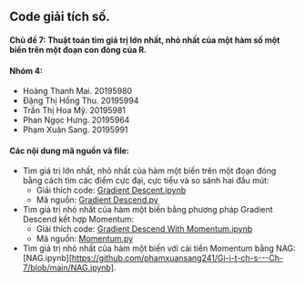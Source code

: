 ## Code giải tích số.
#### Chủ đề 7: Thuật toán tìm giá trị lớn nhất, nhỏ nhất của một hàm số một biến trên một đoạn con đóng của R.
#### Nhóm 4: 
- Hoàng Thanh Mai. 20195980
- Đặng Thị Hồng Thu. 20195994
- Trần Thị Hoa Mỹ. 20195981 
- Phan Ngọc Hưng. 20195964
- Phạm Xuân Sang. 20195991
#### Các nội dung mã nguồn và file:
- Tìm giá trị lớn nhất, nhỏ nhất của hàm một biến trên một đoạn đóng bằng cách tìm các điểm cực đại, cực tiểu và so sánh hai đầu mút: 
  -  Giải thích code: [Gradient Descent.ipynb](https://github.com/phamxuansang241/Gi-i-t-ch-s---Ch-7/blob/main/Gradient%20Descend.ipynb)
  -  Mã nguồn: [Gradient Descend.py](https://github.com/phamxuansang241/Gi-i-t-ch-s---Ch-7/blob/main/Code%20Python/Gradient%20Descend.py)
- Tìm giá trị nhỏ nhất của hàm một biến bằng phương pháp Gradient Descend kết hợp Momentum: 
  - Giải thích code: [Gradient Descend With Momentum.ipynb](https://github.com/phamxuansang241/Gi-i-t-ch-s---Ch-7/blob/main/Gradient%20Descend%20With%20Momentum.ipynb)
  - Mã nguồn: [Momentum.py](https://github.com/phamxuansang241/Gi-i-t-ch-s---Ch-7/blob/main/Code%20Python/Momentum.py)
- Tìm giá trị nhỏ nhất của hàm một biến với cải tiền Momentum bằng NAG: [NAG.ipynb][https://github.com/phamxuansang241/Gi-i-t-ch-s---Ch-7/blob/main/NAG.ipynb].

